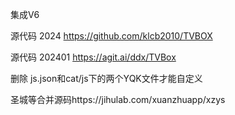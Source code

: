 集成V6 

源代码  2024
https://github.com/klcb2010/TVBOX


源代码 202401
https://agit.ai/ddx/TVBox



删除 js.json和cat/js下的两个YQK文件才能自定义


圣城等合并源码https://jihulab.com/xuanzhuapp/xzys
